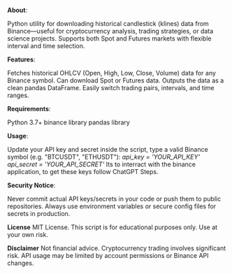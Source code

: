 **About**:

Python utility for downloading historical candlestick (klines) data from Binance—useful for cryptocurrency analysis, trading strategies, or data science projects. Supports both Spot and Futures markets with flexible interval and time selection.

**Features**:

Fetches historical OHLCV (Open, High, Low, Close, Volume) data for any Binance symbol.
Can download Spot or Futures data.
Outputs the data as a clean pandas DataFrame.
Easily switch trading pairs, intervals, and time ranges.

**Requirements**:

Python 3.7+
binance library
pandas library


**Usage**:

Update your API key and secret inside the script, type a valid Binance symbol (e.g. "BTCUSDT", "ETHUSDT"):
*api_key = 'YOUR_API_KEY'
api_secret = 'YOUR_API_SECRET'*
Its to interract with the binance application, to get these keys follow ChatGPT Steps.


**Security Notice**:

Never commit actual API keys/secrets in your code or push them to public repositories.
Always use environment variables or secure config files for secrets in production.

**License**
MIT License. This script is for educational purposes only. Use at your own risk.

**Disclaimer**
Not financial advice. Cryptocurrency trading involves significant risk. API usage may be limited by account permissions or Binance API changes.
